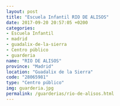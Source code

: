 ```yaml
---
layout: post
title: "Escuela Infantil RIO DE ALISOS"
date: 2017-09-20 20:57:05 +0200
categories:
- Escuela Infantil
- madrid
- guadalix-de-la-sierra
- Centro público
- guarderia
name: "RIO DE ALISOS"
province: "Madrid"
location: "Guadalix de la Sierra"
code: "28065981"
type: "Centro público"
img: guarderia.jpg
permalink: /guarderias/rio-de-alisos.html
---
```

